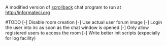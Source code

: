 A modified version of [scrollback](https://github.com/scrollback/scrollback)
chat program to run at http://informateci.org

#TODO
[-] Disable room creation
[-] Use actual user forum image
[-] Login the user into irc as soon as the chat window is opened
[-] Only allow registered users to access the room
[-] Write better init scripts (expecially for log facility)
